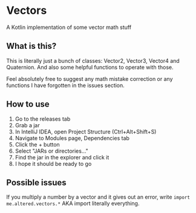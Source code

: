 # Vectors
A Kotlin implementation of some vector math stuff

## What is this?
This is literally just a bunch of classes: Vector2, Vector3, Vector4 and Quaternion.
And also some helpful functions to operate with those.

Feel absolutely free to suggest any math mistake correction or any functions I have forgotten in the issues section.

## How to use
1. Go to the releases tab
2. Grab a jar
3. In IntelliJ IDEA, open Project Structure (Ctrl+Alt+Shift+S)
4. Navigate to Modules page, Dependencies tab
5. Click the + button
6. Select "JARs or directories..."
7. Find the jar in the explorer and click it
8. I hope it should be ready to go

## Possible issues
If you multiply a number by a vector and it gives out an error, write `import me.altered.vectors.*` AKA import literally everything.